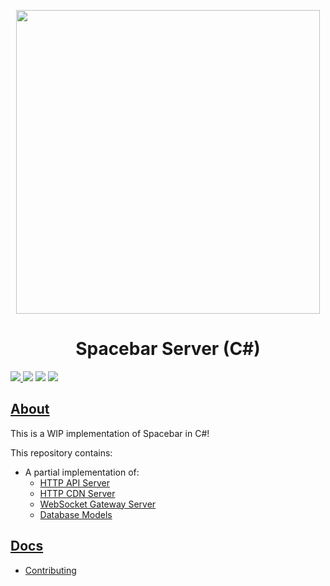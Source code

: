 <p align="center">
  <img width="486" src="https://raw.githubusercontent.com/spacebarchat/spacebarchat/8e53cf17f9e48aed429d1b932a31b0803a4c0c79/branding/svg/Spacebar__Logo-Blue.svg" />
  <h1 align="center">Spacebar Server (C#)</h1>
</p>


<p>
  <a href="https://discord.gg/ZrnGQP6p3d">
    <img src="https://img.shields.io/discord/806142446094385153?color=7489d5&logo=discord&logoColor=ffffff" />
  </a>
  <img src="https://img.shields.io/static/v1?label=Status&message=Early%20Development&color=blue">
  <a title="Crowdin" target="_blank" href="https://translate.spacebar.chat/"><img src="https://badges.crowdin.net/fosscord/localized.svg"></a>
   <a href="https://opencollective.com/spacebar">
    <img src="https://opencollective.com/spacebar/tiers/badge.svg">
  </a>
</p>

## [About](https://spacebar.chat/)

This is a WIP implementation of Spacebar in C#!

This repository contains:
- A partial implementation of:
  - [HTTP API Server](/Spacebar.API)
  - [HTTP CDN Server](/Spacebar.CDN)
  - [WebSocket Gateway Server](/Spacebar.Gateway)
  - [Database Models](/Spacebar.DbModel)

## [Docs](https://docs.fosscord.com/resources/)

-   [Contributing](https://docs.fosscord.com/contributing/server/)
